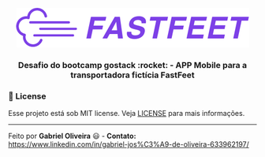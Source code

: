 <p align="center">
  <img src="./.github/fastfeet-logo.png">
</p>

<h3 align="center">Desafio do bootcamp gostack :rocket: - APP Mobile para a transportadora fictícia FastFeet</h3>

### :memo: License
Esse projeto está sob MIT license. Veja [LICENSE](https://github.com/gaoliveira21/bootcamp-gostack-fastfeet-api/blob/master/LICENSE.md) para mais informações.

---

Feito por **Gabriel Oliveira** :smiley: - **Contato:** <a href="https://www.linkedin.com/in/gabriel-jos%C3%A9-de-oliveira-633962197/">https://www.linkedin.com/in/gabriel-jos%C3%A9-de-oliveira-633962197/</a>